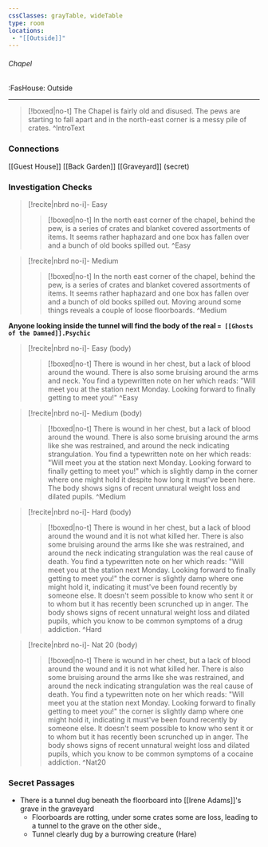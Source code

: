 ```yaml
---
cssClasses: grayTable, wideTable
type: room
locations:
 - "[[Outside]]"
---
```

###### Chapel
<span class="sub2">:FasHouse: Outside</span>

---

> [!boxed|no-t]
> The Chapel is fairly old and disused. The pews are starting to fall apart and in the north-east corner is a messy pile of crates.
>^IntroText
	
### Connections
[[Guest House]]
[[Back Garden]]
[[Graveyard]] (secret)

### Investigation Checks

> [!recite|nbrd no-i]- Easy
> <br>
> 
>> [!boxed|no-t]
>> In the north east corner of the chapel, behind the pew, is a series of crates and blanket covered assortments of items. It seems rather haphazard and one box has fallen over and a bunch of old books spilled out.
>^Easy

> [!recite|nbrd no-i]- Medium
> <br>
> 
>> [!boxed|no-t]
>> In the north east corner of the chapel, behind the pew, is a series of crates and blanket covered assortments of items. It seems rather haphazard and one box has fallen over and a bunch of old books spilled out. Moving around some things reveals a couple of loose floorboards.
>^Medium

**Anyone looking inside the tunnel will find the body of the real `= [[Ghosts of the Damned]].Psychic`**

> [!recite|nbrd no-i]- Easy (body)
> <br>
> 
>> [!boxed|no-t]
>> There is wound in her chest, but a lack of blood around the wound. There is also some bruising around the arms and neck. You find a typewritten note on her which reads: "Will meet you at the station next Monday. Looking forward to finally getting to meet you!"
>^Easy

> [!recite|nbrd no-i]- Medium (body)
> <br>
> 
>> [!boxed|no-t]
>> There is wound in her chest, but a lack of blood around the wound. There is also some bruising around the arms like she was restrained, and around the neck indicating strangulation. You find a typewritten note on her which reads: "Will meet you at the station next Monday. Looking forward to finally getting to meet you!" which is slightly damp in the corner where one might hold it despite how long it must've been here. The body shows signs of recent unnatural weight loss and dilated pupils.
>^Medium

> [!recite|nbrd no-i]- Hard (body)
> <br>
> 
>> [!boxed|no-t]
>> There is wound in her chest, but a lack of blood around the wound and it is not what killed her. There is also some bruising around the arms like she was restrained, and around the neck indicating strangulation was the real cause of death. You find a typewritten note on her which reads: "Will meet you at the station next Monday. Looking forward to finally getting to meet you!" the corner is slightly damp where one might hold it, indicating it must've been found recently by someone else. It doesn't seem possible to know who sent it or to whom but it has recently been scrunched up in anger. The body shows signs of recent unnatural weight loss and dilated pupils, which you know to be common symptoms of a drug addiction.
>^Hard

> [!recite|nbrd no-i]- Nat 20 (body)
> <br>
> 
>> [!boxed|no-t]
>> There is wound in her chest, but a lack of blood around the wound and it is not what killed her. There is also some bruising around the arms like she was restrained, and around the neck indicating strangulation was the real cause of death. You find a typewritten note on her which reads: "Will meet you at the station next Monday. Looking forward to finally getting to meet you!" the corner is slightly damp where one might hold it, indicating it must've been found recently by someone else. It doesn't seem possible to know who sent it or to whom but it has recently been scrunched up in anger. The body shows signs of recent unnatural weight loss and dilated pupils, which you know to be common symptoms of a cocaine addiction.
>^Nat20

### Secret Passages
- There is a tunnel dug beneath the floorboard into [[Irene Adams]]'s grave in the ⁠graveyard
    - Floorboards are rotting, under some crates some are loss, leading to a tunnel to the grave on the other side.,
    - Tunnel clearly dug by a burrowing creature (Hare)
